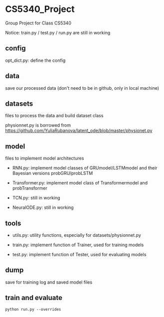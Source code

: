 # CS5340_Project
Group Project for Class CS5340 

Notice: train.py / test.py / run.py are still in working

## config
opt_dict.py: define the config

## data
save our processed data (don't need to be in github, only in local machine)

## datasets
files to process the data and build dataset class

physionnet.py is borrowed from https://github.com/YuliaRubanova/latent_ode/blob/master/physionet.py

## model
files to implement model architectures

* RNN.py: implement model classes of GRUmodel/LSTMmodel and their Bayesian versions probGRU/probLSTM

* Transformer.py: implement model class of Transformermodel and probTransformer

* TCN.py: still in working

* NeuralODE.py: still in working

## tools
* utils.py: utility functions, especially for datasets/physionnet.py

* train.py: implement function of Trainer, used for training models

* test.py: implement function of Tester, used for evaluating models

## dump
save for training log and saved model files

## train and evaluate
```
python run.py --overrides
```